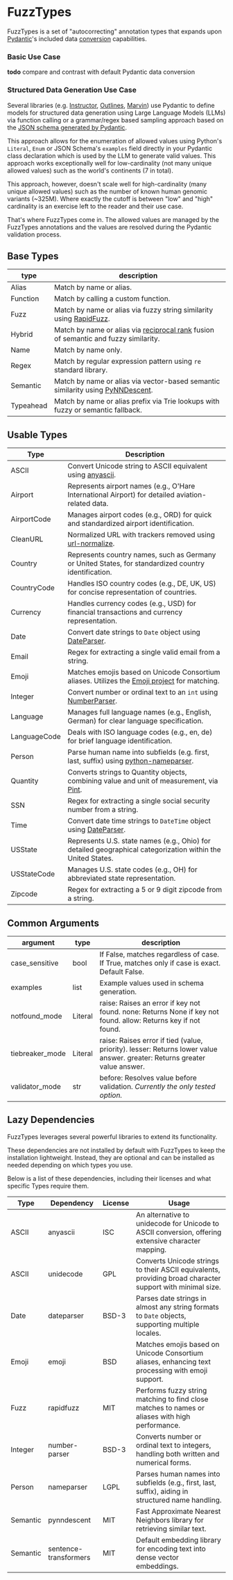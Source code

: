 # FuzzTypes

FuzzTypes is a set of "autocorrecting" annotation types that expands
upon [Pydantic](https://github.com/pydantic/pydantic)'s included data
[conversion](https://docs.pydantic.dev/latest/concepts/conversion_table/)
capabilities.

### Basic Use Case

**todo** compare and contrast with default Pydantic data conversion

### Structured Data Generation Use Case

Several libraries (e.g. [Instructor](https://github.com/jxnl/instructor),
[Outlines](https://github.com/outlines-dev/outlines),
[Marvin](https://github.com/prefecthq/marvin)) use Pydantic to define models for structured data generation
using Large Language Models (LLMs) via function calling or a grammar/regex
based sampling approach based on the [JSON schema generated by Pydantic](https://docs.pydantic.dev/latest/concepts/json_schema/).

This approach allows for the enumeration of allowed values using
Python's `Literal`, `Enum` or JSON Schema's `examples` field directly
in your Pydantic class declaration which is used by the LLM to
generate valid values. This approach works exceptionally well for
low-cardinality (not many unique allowed values) such as the world's
continents (7 in total).

This approach, however, doesn't scale well for high-cardinality (many unique
allowed values) such as the number of known human genomic variants (~325M).
Where exactly the cutoff is between "low" and "high" cardinality is an exercise
left to the reader and their use case. 

That's where FuzzTypes come in. The allowed values are managed by the FuzzTypes
annotations and the values are resolved during the Pydantic validation process.

## Base Types

| type       | description                                                                                                                               |
|------------|-------------------------------------------------------------------------------------------------------------------------------------------|
| Alias      | Match by name or alias.                                                                                                                   |
| Function   | Match by calling a custom function.                                                                                                       |
| Fuzz       | Match by name or alias via fuzzy string similarity using [RapidFuzz](https://github.com/rapidfuzz/RapidFuzz).                             |
| Hybrid     | Match by name or alias via [reciprocal rank](https://en.wikipedia.org/wiki/Mean_reciprocal_rank) fusion of semantic and fuzzy similarity. |
| Name       | Match by name only.                                                                                                                       |
| Regex      | Match by regular expression pattern using `re` standard library.                                                                          |
| Semantic   | Match by name or alias via vector-based semantic similarity using [PyNNDescent](https://github.com/lmcinnes/pynndescent).                 |
| Typeahead  | Match by name or alias prefix via Trie lookups with fuzzy or semantic fallback.                                                           |

## Usable Types

| Type         | Description                                                                                                                                                      |
|--------------|------------------------------------------------------------------------------------------------------------------------------------------------------------------|
| ASCII        | Convert Unicode string to ASCII equivalent using [anyascii](https://github.com/anyascii/anyascii).                                                               |
| Airport      | Represents airport names (e.g., O'Hare International Airport) for detailed aviation-related data.                                                                |
| AirportCode  | Manages airport codes (e.g., ORD) for quick and standardized airport identification.                                                                             |
| CleanURL     | Normalized URL with trackers removed using [url-normalize](https://github.com/niksite/url-normalize).                                                            |
| Country      | Represents country names, such as Germany or United States, for standardized country identification.                                                             |
| CountryCode  | Handles ISO country codes (e.g., DE, UK, US) for concise representation of countries.                                                                            |
| Currency     | Handles currency codes (e.g., USD) for financial transactions and currency representation.                                                                       |
| Date         | Convert date strings to `Date` object using [DateParser](https://pypi.org/project/dateparser/).                                                                  |
| Email        | Regex for extracting a single valid email from a string.                                                                                                         |
| Emoji        | Matches emojis based on Unicode Consortium aliases. Utilizes the [Emoji project](https://github.com/carpedm20/emoji/) for matching.                              |
| Integer      | Convert number or ordinal text to an `int` using [NumberParser](https://github.com/scrapinghub/number-parser/).                                                  |
| Language     | Manages full language names (e.g., English, German) for clear language specification.                                                                            |
| LanguageCode | Deals with ISO language codes (e.g., en, de) for brief language identification.                                                                                  |
| Person       | Parse human name into subfields (e.g. first, last, suffix) using [python-nameparser](https://github.com/derek73/python-nameparser?tab=License-1-ov-file#readme). |
| Quantity     | Converts strings to Quantity objects, combining value and unit of measurement, via [Pint](https://github.com/hgrecco/pint).                                      |
| SSN          | Regex for extracting a single social security number from a string.                                                                                              |
| Time         | Convert date time strings to `DateTime` object using [DateParser](https://pypi.org/project/dateparser/).                                                         |
| USState      | Represents U.S. state names (e.g., Ohio) for detailed geographical categorization within the United States.                                                      |
| USStateCode  | Manages U.S. state codes (e.g., OH) for abbreviated state representation.                                                                                        |
| Zipcode      | Regex for extracting a 5 or 9 digit zipcode from a string.                                                                                                       |

## Common Arguments

| argument        | type    | description                                                                                                               |
|-----------------|---------|---------------------------------------------------------------------------------------------------------------------------|
| case_sensitive  | bool    | If False, matches regardless of case. If True, matches only if case is exact. Default False.                              |
| examples        | list    | Example values used in schema generation.                                                                                 |
| notfound_mode   | Literal | raise: Raises an error if key not found. none: Returns None if key not found. allow: Returns key if not found.            |
| tiebreaker_mode | Literal | raise: Raises error if tied (value, priority). lesser: Returns lower value answer. greater: Returns greater value answer. |
| validator_mode  | str     | before: Resolves value before validation. *Currently the only tested option.*                                             |


## Lazy Dependencies

FuzzTypes leverages several powerful libraries to extend its functionality.

These dependencies are not installed by default with FuzzTypes to keep the
installation lightweight. Instead, they are optional and can be installed
as needed depending on which types you use.

Below is a list of these dependencies, including their licenses and what
specific Types require them.

| Type     | Dependency            | License | Usage                                                                                                     |
|----------|-----------------------|---------|-----------------------------------------------------------------------------------------------------------|
| ASCII    | anyascii              | ISC     | An alternative to unidecode for Unicode to ASCII conversion, offering extensive character mapping.        |
| ASCII    | unidecode             | GPL     | Converts Unicode strings to their ASCII equivalents, providing broad character support with minimal size. |
| Date     | dateparser            | BSD-3   | Parses date strings in almost any string formats to `Date` objects, supporting multiple locales.          |
| Emoji    | emoji                 | BSD     | Matches emojis based on Unicode Consortium aliases, enhancing text processing with emoji support.         |
| Fuzz     | rapidfuzz             | MIT     | Performs fuzzy string matching to find close matches to names or aliases with high performance.           |
| Integer  | number-parser         | BSD-3   | Converts number or ordinal text to integers, handling both written and numerical forms.                   |
| Person   | nameparser            | LGPL    | Parses human names into subfields (e.g., first, last, suffix), aiding in structured name handling.        |
| Semantic | pynndescent           | MIT     | Fast Approximate Nearest Neighbors library for retrieving similar text.                                   |
| Semantic | sentence-transformers | MIT     | Default embedding library for encoding text into dense vector embeddings.                                 |
